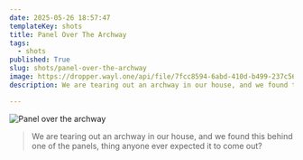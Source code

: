 ```yaml
---
date: 2025-05-26 18:57:47
templateKey: shots
title: Panel Over The Archway
tags:
  - shots
published: True
slug: shots/panel-over-the-archway
image: https://dropper.wayl.one/api/file/7fcc8594-6abd-410d-b499-237c56f5490e.webp
description: We are tearing out an archway in our house, and we found this behind one of the panels, thing anyone ever expected it to come out?

---
```


![Panel over the archway](https://dropper.wayl.one/api/file/7fcc8594-6abd-410d-b499-237c56f5490e.webp)

> We are tearing out an archway in our house, and we found this behind one of the panels, thing anyone ever expected it to come out?
